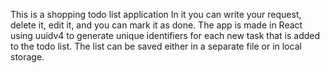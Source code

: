 This is a shopping todo list application
In it you can write your request, delete it, edit it, and you can mark it as done.
The app is made in React using uuidv4 to generate unique identifiers for each new task that is added to the todo list.
The list can be saved either in a separate file or in local storage.
